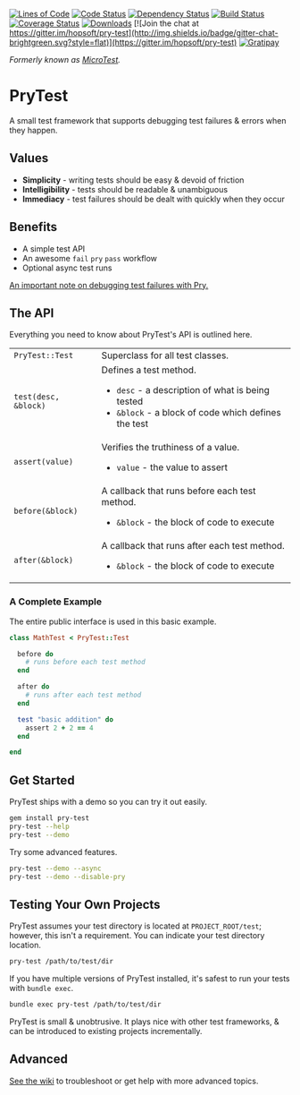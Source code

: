 [![Lines of Code](http://img.shields.io/badge/lines_of_code-438-brightgreen.svg?style=flat)](http://blog.codinghorror.com/the-best-code-is-no-code-at-all/)
[![Code Status](http://img.shields.io/codeclimate/github/hopsoft/pry-test.svg?style=flat)](https://codeclimate.com/github/hopsoft/pry-test)
[![Dependency Status](http://img.shields.io/gemnasium/hopsoft/pry-test.svg?style=flat)](https://gemnasium.com/hopsoft/pry-test)
[![Build Status](http://img.shields.io/travis/hopsoft/pry-test.svg?style=flat)](https://travis-ci.org/hopsoft/pry-test)
[![Coverage Status](https://img.shields.io/coveralls/hopsoft/pry-test.svg?style=flat)](https://coveralls.io/r/hopsoft/pry-test?branch=master)
[![Downloads](http://img.shields.io/gem/dt/pry-test.svg?style=flat)](http://rubygems.org/gems/pry-test)
[![Join the chat at https://gitter.im/hopsoft/pry-test](http://img.shields.io/badge/gitter-chat-brightgreen.svg?style=flat)](https://gitter.im/hopsoft/pry-test)
[![Gratipay](http://img.shields.io/gratipay/hopsoft.svg?style=flat)](https://gratipay.com/hopsoft/)

_Formerly known as [MicroTest](https://rubygems.org/gems/micro_test)._

# PryTest

A small test framework that supports debugging test failures & errors when they happen.

## Values

* __Simplicity__ - writing tests should be easy & devoid of friction
* __Intelligibility__ - tests should be readable & unambiguous
* __Immediacy__ - test failures should be dealt with quickly when they occur

## Benefits

* A simple test API
* An awesome `fail` `pry` `pass` workflow
* Optional async test runs

[An important note on debugging test failures with Pry.](https://github.com/hopsoft/pry-test/wiki/Debug-Test-Failures-with-Pry#gemfile-considerations)

## The API

Everything you need to know about PryTest's API is outlined here.

<table>
  <tr>
    <td><code>PryTest::Test</code></td>
    <td>Superclass for all test classes.</td>
  </tr>
  <tr>
    <td><code>test(desc, &block)</code></td>
    <td>
      Defines a test method.
      <ul>
        <li><code>desc</code> - a description of what is being tested</li>
        <li><code>&block</code> - a block of code which defines the test</li>
      </ul>
    </td>
  </tr>
  <tr>
    <td><code>assert(value)</code></td>
    <td>
      Verifies the truthiness of a value.
      <ul>
        <li><code>value</code> - the value to assert</li>
      </ul>
    </td>
  </tr>
  <tr>
    <td><code>before(&block)</code></td>
    <td>
      A callback that runs before each test method.
      <ul>
        <li><code>&block</code> - the block of code to execute</li>
      </ul>
    </td>
  </tr>
  <tr>
    <td><code>after(&block)</code></td>
    <td>
      A callback that runs after each test method.
      <ul>
        <li><code>&block</code> - the block of code to execute</li>
      </ul>
    </td>
  </tr>
</table>

### A Complete Example

The entire public interface is used in this basic example.

```ruby
class MathTest < PryTest::Test

  before do
    # runs before each test method
  end

  after do
    # runs after each test method
  end

  test "basic addition" do
    assert 2 + 2 == 4
  end

end
```

## Get Started

PryTest ships with a demo so you can try it out easily.

```sh
gem install pry-test
pry-test --help
pry-test --demo
```

Try some advanced features.

```sh
pry-test --demo --async
pry-test --demo --disable-pry
```

## Testing Your Own Projects

PryTest assumes your test directory is located at `PROJECT_ROOT/test`;
however, this isn't a requirement. You can indicate your test directory location.

```sh
pry-test /path/to/test/dir
```

If you have multiple versions of PryTest installed,
it's safest to run your tests with `bundle exec`.

```sh
bundle exec pry-test /path/to/test/dir
```

PryTest is small & unobtrusive.
It plays nice with other test frameworks, & can be introduced to existing projects incrementally.

## Advanced

[See the wiki](https://github.com/hopsoft/pry-test/wiki)
to troubleshoot or get help with more advanced topics.
